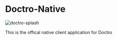 # Doctro-Native

![doctro-splash](https://github.com/sikudabo/Doctro-Native/assets/32518831/8f73eaf7-73ff-4cba-839d-e825ecf1509b)


This is the offical native client application for Doctro
